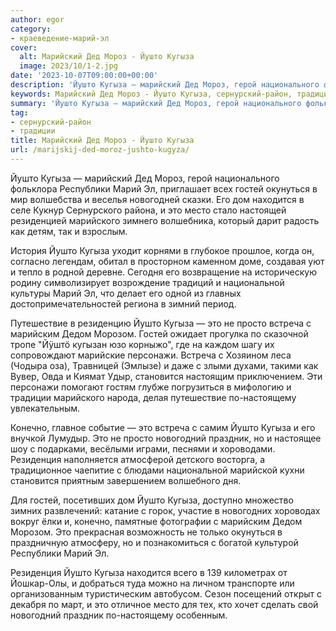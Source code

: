 ```yaml
---
author: egor
category:
- краеведение-марий-эл
cover:
  alt: Марийский Дед Мороз - Йушто Кугыза
  image: 2023/10/1-2.jpg
date: '2023-10-07T09:00:00+00:00'
description: 'Йушто Кугыза — марийский Дед Мороз, герой национального фольклора Республики Марий Эл, приглашает всех гостей окунуться в мир волшебства и веселья...'
keywords: Марийский Дед Мороз - Йушто Кугыза, сернурский-район, традиции, йушто, кугыза, это, марий, гостей, встреча, республики, окунуться, дом, находится, место, марийского, национальной, путешествие, просто
summary: 'Йушто Кугыза — марийский Дед Мороз, герой национального фольклора Республики Марий Эл, приглашает всех гостей окунуться в мир волшебства и веселья...'
tag:
- сернурский-район
- традиции
title: Марийский Дед Мороз - Йушто Кугыза
url: /marijskij-ded-moroz-jushto-kugyza/
---
```


Йушто Кугыза — марийский Дед Мороз, герой национального фольклора Республики Марий Эл, приглашает всех гостей окунуться в мир волшебства и веселья новогодней сказки. Его дом находится в селе Кукнур Сернурского района, и это место стало настоящей резиденцией марийского зимнего волшебника, который дарит радость как детям, так и взрослым.

История Йушто Кугыза уходит корнями в глубокое прошлое, когда он, согласно легендам, обитал в просторном каменном доме, создавая уют и тепло в родной деревне. Сегодня его возвращение на историческую родину символизирует возрождение традиций и национальной культуры Марий Эл, что делает его одной из главных достопримечательностей региона в зимний период.

Путешествие в резиденцию Йушто Кугыза — это не просто встреча с марийским Дедом Морозом. Гостей ожидает прогулка по сказочной тропе "Йӱштӧ кугызан юзо корныжо", где на каждом шагу их сопровождают марийские персонажи. Встреча с Хозяином леса (Чодыра оза), Травницей (Эмлызе) и даже с злыми духами, такими как Вувер, Овда и Киямат Удыр, становится настоящим приключением. Эти персонажи помогают гостям глубже погрузиться в мифологию и традиции марийского народа, делая путешествие по-настоящему увлекательным.

Конечно, главное событие — это встреча с самим Йушто Кугыза и его внучкой Лумудыр. Это не просто новогодний праздник, но и настоящее шоу с подарками, весёлыми играми, песнями и хороводами. Резиденция наполняется атмосферой детского восторга, а традиционное чаепитие с блюдами национальной марийской кухни становится приятным завершением волшебного дня.

Для гостей, посетивших дом Йушто Кугыза, доступно множество зимних развлечений: катание с горок, участие в новогодних хороводах вокруг ёлки и, конечно, памятные фотографии с марийским Дедом Морозом. Это прекрасная возможность не только окунуться в праздничную атмосферу, но и познакомиться с богатой культурой Республики Марий Эл.

Резиденция Йушто Кугыза находится всего в 139 километрах от Йошкар-Олы, и добраться туда можно на личном транспорте или организованным туристическим автобусом. Сезон посещений открыт с декабря по март, и это отличное место для тех, кто хочет сделать свой новогодний праздник по-настоящему особенным.